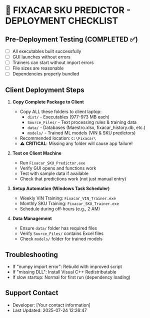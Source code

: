 
# 🚀 FIXACAR SKU PREDICTOR - DEPLOYMENT CHECKLIST

## Pre-Deployment Testing (COMPLETED ✅)
- [ ] All executables built successfully
- [ ] GUI launches without errors
- [ ] Trainers can start without import errors
- [ ] File sizes are reasonable
- [ ] Dependencies properly bundled

## Client Deployment Steps
1. **Copy Complete Package to Client**
   - Copy ALL these folders to client laptop:
     * `dist/` - Executables (977-973 MB each)
     * `Source_Files/` - Text processing rules & training data
     * `data/` - Databases (Maestro.xlsx, fixacar_history.db, etc.)
     * `models/` - Trained ML models (VIN & SKU predictors)
   - Recommended location: `C:\Fixacar\`
   - ⚠️ **CRITICAL**: Missing any folder will cause app failure!

2. **Test on Client Machine**
   - Run `Fixacar_SKU_Predictor.exe`
   - Verify GUI opens and functions work
   - Test with sample data if available
   - Check that predictions work (not just manual entry)

3. **Setup Automation (Windows Task Scheduler)**
   - Weekly VIN Training: `Fixacar_VIN_Trainer.exe`
   - Monthly SKU Training: `Fixacar_SKU_Trainer.exe`
   - Schedule during off-hours (e.g., 2 AM)

4. **Data Management**
   - Ensure `data/` folder has required files
   - Verify `Source_Files/` contains Excel files
   - Check `models/` folder for trained models

## Troubleshooting
- If "numpy import error": Rebuild with improved script
- If "missing DLL": Install Visual C++ Redistributable
- If slow startup: Normal for first run (dependency loading)

## Support Contact
- Developer: [Your contact information]
- Last Updated: 2025-07-24 12:26:47

